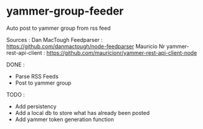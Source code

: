 # yammer-group-feeder
Auto post to yammer group from rss feed

Sources : 
Dan MacTough Feedparser : https://github.com/danmactough/node-feedparser
Mauricio Nr yammer-rest-api-client : https://github.com/mauricionr/yammer-rest-api-client-node

DONE :
- Parse RSS Feeds
- Post to yammer group


TODO :
- Add persistency
- Add a local db to store what has already been posted
- Add yammer token generation function



